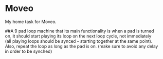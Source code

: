 # Moveo
My home task for Moveo.

##A 9 pad loop machine that its main functionality is
when a pad is turned on, it should start playing its loop on the
next loop cycle, not immediately (all playing loops should be
synced - starting together at the same point). Also, repeat the
loop as long as the pad is on. (make sure to avoid any delay in
order to be synched)
